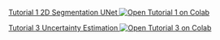 [Tutorial 1 2D Segmentation UNet ![Open Tutorial 1 on Colab](https://colab.research.google.com/assets/colab-badge.svg)](https://colab.research.google.com/github/ivadomed/ivadomed/blob/yd/incorporating_colab_tutorials/testing/tutorials/tutorial_1_2d_segmentation_unet.ipynb)

[Tutorial 3 Uncertainty Estimation ![Open Tutorial 3 on Colab](https://colab.research.google.com/assets/colab-badge.svg)](https://colab.research.google.com/github/ivadomed/ivadomed/blob/yd/incorporating_colab_tutorials/testing/tutorials/tutorial_3_uncertainty_estimation.ipynb)



